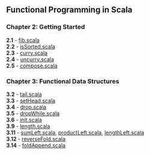 ## Functional Programming in Scala
### Chapter 2: Getting Started
**2.1** - [fib.scala](ch2/fib.scala)<br>
**2.2** - [isSorted.scala](ch2/isSorted.scala)<br>
**2.3** - [curry.scala](ch2/curry.scala)<br>
**2.4** - [uncurry.scala](ch2/uncurry.scala)<br>
**2.5** - [compose.scala](ch2/compose.scala)<br>

### Chapter 3: Functional Data Structures
**3.2** - [tail.scala](ch3/tail.scala)<br>
**3.3** - [setHead.scala](ch3/setHead.scala)<br>
**3.4** - [drop.scala](ch3/drop.scala)<br>
**3.5** - [dropWhile.scala](ch3/dropWhile.scala)<br>
**3.6** - [init.scala](ch3/init.scala)<br>
**3.9** - [length.scala](ch3/length.scala)<br>
**3.11** - [sumLeft.scala](ch3/sumLeft.scala), [productLeft.scala](ch3/productLeft.scala), [lengthLeft.scala](ch3/lengthLeft.scala)<br>
**3.12** - [reverseFold.scala](ch3/reverseFold.scala)<br>
**3.14** - [foldAppend.scala](ch3/foldAppend.scala)<br>
